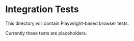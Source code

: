 # Integration Tests

This directory will contain Playwright-based browser tests.

Currently these tests are placeholders.
